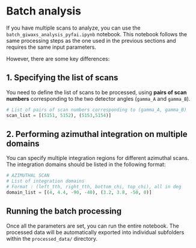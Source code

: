 # Batch analysis

If you have multiple scans to analyze, you can use the `batch_giwaxs_analysis_pyfai.ipynb` notebook. This notebook follows the same processing steps as the one used in the previous sections and requires the same input parameters.

However, there are some key differences:

## 1. Specifying the list of scans

You need to define the list of scans to be processed, using **pairs of scan numbers** corresponding to the two detector angles (`gamma_A` and `gamma_B`).

```python
# List of pairs of scan numbers corresponding to (gamma_A, gamma_B)
scan_list = [(5151, 5152), (5153,5154)]
```

## 2. Performing azimuthal integration on multiple domains

You can specify multiple integration regions for different azimuthal scans. The integration domains should be listed in the following format:

```python
# AZIMUTHAL SCAN
# List of integration domains
# Format : (left_tth, right_tth, bottom_chi, top_chi), all in deg
domain_list = [(4, 4.4, -90, -40), (3.2, 3.8, -50, 0)]
```

## Running the batch processing
Once all the parameters are set, you can run the entire notebook. The processed data will be automatically exported into individual subfolders within the `processed_data/` directory.
